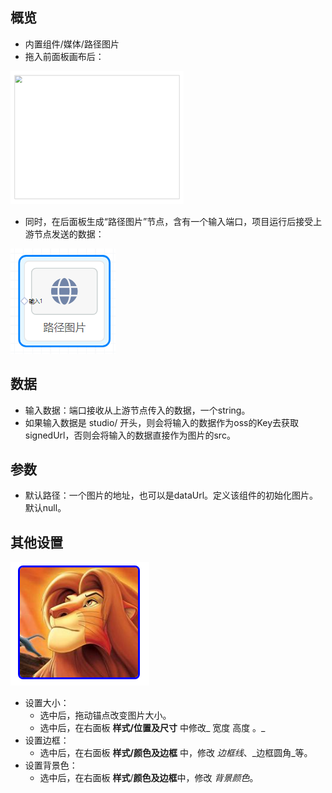 <a name="Aci9q"></a>
## 概览
- 内置组件/媒体/路径图片
- 拖入前面板画布后：

![image.png](images/路径图片/1.png)

- 同时，在后面板生成“路径图片”节点，含有一个输入端口，项目运行后接受上游节点发送的数据：

![image.png](images/路径图片/2.png)
<a name="sQbTQ"></a>
## 数据

- 输入数据：端口接收从上游节点传入的数据，一个string。
- 如果输入数据是 studio/ 开头，则会将输入的数据作为oss的Key去获取signedUrl，否则会将输入的数据直接作为图片的src。
<a name="fvY8X"></a>
## 参数

- 默认路径：一个图片的地址，也可以是dataUrl。定义该组件的初始化图片。默认null。
<a name="nA6Ec"></a>
## 其他设置
![image.png](images/路径图片/3.png)

- 设置大小：
   - 选中后，拖动锚点改变图片大小。
   - 选中后，在右面板 **样式/位置及尺寸** 中修改_ 宽度 高度 。_
- 设置边框：
   - 选中后，在右面板 **样式/颜色及边框** 中，修改 _边框线_、_边框圆角_等。
- 设置背景色：
   - 选中后，在右面板 **样式**/**颜色及边框**中，修改 _背景颜色_。

